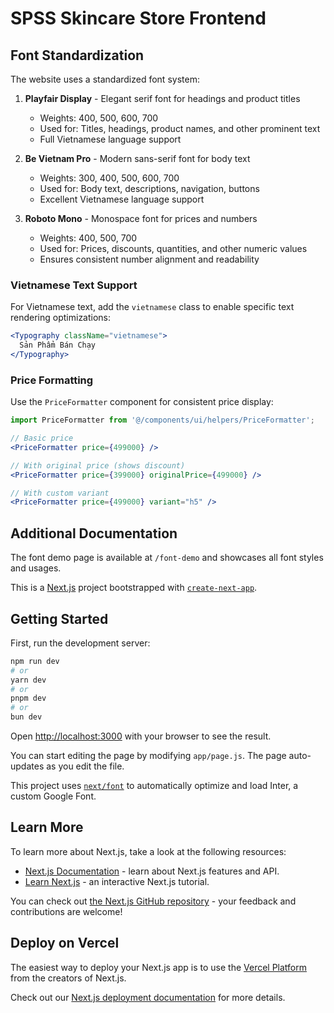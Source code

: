 # SPSS Skincare Store Frontend

## Font Standardization

The website uses a standardized font system:

1. **Playfair Display** - Elegant serif font for headings and product titles
   - Weights: 400, 500, 600, 700
   - Used for: Titles, headings, product names, and other prominent text
   - Full Vietnamese language support

2. **Be Vietnam Pro** - Modern sans-serif font for body text
   - Weights: 300, 400, 500, 600, 700
   - Used for: Body text, descriptions, navigation, buttons
   - Excellent Vietnamese language support
   
3. **Roboto Mono** - Monospace font for prices and numbers
   - Weights: 400, 500, 700
   - Used for: Prices, discounts, quantities, and other numeric values
   - Ensures consistent number alignment and readability

### Vietnamese Text Support

For Vietnamese text, add the `vietnamese` class to enable specific text rendering optimizations:

```jsx
<Typography className="vietnamese">
  Sản Phẩm Bán Chạy
</Typography>
```

### Price Formatting

Use the `PriceFormatter` component for consistent price display:

```jsx
import PriceFormatter from '@/components/ui/helpers/PriceFormatter';

// Basic price
<PriceFormatter price={499000} />

// With original price (shows discount)
<PriceFormatter price={399000} originalPrice={499000} />

// With custom variant
<PriceFormatter price={499000} variant="h5" />
```

## Additional Documentation

The font demo page is available at `/font-demo` and showcases all font styles and usages.

This is a [Next.js](https://nextjs.org/) project bootstrapped with [`create-next-app`](https://github.com/vercel/next.js/tree/canary/packages/create-next-app).

## Getting Started

First, run the development server:

```bash
npm run dev
# or
yarn dev
# or
pnpm dev
# or
bun dev
```

Open [http://localhost:3000](http://localhost:3000) with your browser to see the result.

You can start editing the page by modifying `app/page.js`. The page auto-updates as you edit the file.

This project uses [`next/font`](https://nextjs.org/docs/basic-features/font-optimization) to automatically optimize and load Inter, a custom Google Font.

## Learn More

To learn more about Next.js, take a look at the following resources:

- [Next.js Documentation](https://nextjs.org/docs) - learn about Next.js features and API.
- [Learn Next.js](https://nextjs.org/learn) - an interactive Next.js tutorial.

You can check out [the Next.js GitHub repository](https://github.com/vercel/next.js/) - your feedback and contributions are welcome!

## Deploy on Vercel

The easiest way to deploy your Next.js app is to use the [Vercel Platform](https://vercel.com/new?utm_medium=default-template&filter=next.js&utm_source=create-next-app&utm_campaign=create-next-app-readme) from the creators of Next.js.

Check out our [Next.js deployment documentation](https://nextjs.org/docs/deployment) for more details.
